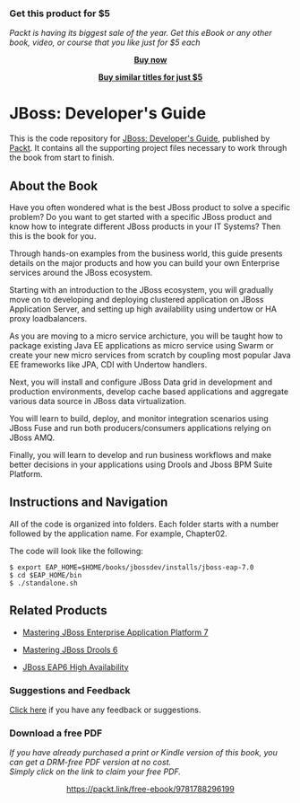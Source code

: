 
### Get this product for $5

<i>Packt is having its biggest sale of the year. Get this eBook or any other book, video, or course that you like just for $5 each</i>


<b><p align='center'>[Buy now](https://packt.link/9781788296199)</p></b>


<b><p align='center'>[Buy similar titles for just $5](https://subscription.packtpub.com/search)</p></b>


# JBoss: Developer's Guide
This is the code repository for [JBoss: Developer's Guide](https://www.packtpub.com/application-development/jboss-developers-guide?utm_source=github&utm_medium=repository&utm_campaign=9781788296199), published by [Packt](https://www.packtpub.com/?utm_source=github). It contains all the supporting project files necessary to work through the book from start to finish.

## About the Book
Have you often wondered what is the best JBoss product to solve a specific problem? Do you want to get started with a specific JBoss product and know how to integrate different JBoss products in your IT Systems? Then this is the book for you.

Through hands-on examples from the business world, this guide presents details on the major products and how you can build your own Enterprise services around the JBoss ecosystem.

Starting with an introduction to the JBoss ecosystem, you will gradually move on to developing and deploying clustered application on JBoss Application Server, and setting up high availability using undertow or HA proxy loadbalancers.

As you are moving to a micro service archicture, you will be taught how to package existing Java EE applications as micro service using Swarm or create your new micro services from scratch by coupling most popular Java EE frameworks like JPA, CDI with Undertow handlers.

Next, you will install and configure JBoss Data grid in development and production environments, develop cache based applications and aggregate various data source in JBoss data virtualization.

You will learn to build, deploy, and monitor integration scenarios using JBoss Fuse and run both producers/consumers applications relying on JBoss AMQ.

Finally, you will learn to develop and run business workflows and make better decisions in your applications using Drools and Jboss BPM Suite Platform.

## Instructions and Navigation
All of the code is organized into folders. Each folder starts with a number followed by the application name. For example, Chapter02.



The code will look like the following:
```
$ export EAP_HOME=$HOME/books/jbossdev/installs/jboss-eap-7.0
$ cd $EAP_HOME/bin
$ ./standalone.sh
```



## Related Products
* [Mastering JBoss Enterprise Application Platform 7](https://www.packtpub.com/web-development/mastering-jboss-enterprise-application-platform-7?utm_source=github&utm_medium=repository&utm_campaign=9781786463630)

* [Mastering JBoss Drools 6](https://www.packtpub.com/networking-and-servers/mastering-jboss-drools-6?utm_source=github&utm_medium=repository&utm_campaign=9781783288625)

* [JBoss EAP6 High Availability](https://www.packtpub.com/application-development/jboss-eap6-high-availability?utm_source=github&utm_medium=repository&utm_campaign=9781783282432)

### Suggestions and Feedback
[Click here](https://docs.google.com/forms/d/e/1FAIpQLSe5qwunkGf6PUvzPirPDtuy1Du5Rlzew23UBp2S-P3wB-GcwQ/viewform) if you have any feedback or suggestions.
### Download a free PDF

 <i>If you have already purchased a print or Kindle version of this book, you can get a DRM-free PDF version at no cost.<br>Simply click on the link to claim your free PDF.</i>
<p align="center"> <a href="https://packt.link/free-ebook/9781788296199">https://packt.link/free-ebook/9781788296199 </a> </p>